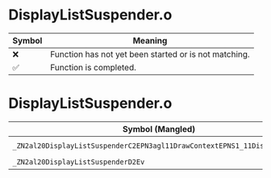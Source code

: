 # DisplayListSuspender.o
| Symbol | Meaning 
| ------------- | ------------- 
| :x: | Function has not yet been started or is not matching. 
| :white_check_mark: | Function is completed. 


# DisplayListSuspender.o
| Symbol (Mangled) | Symbol (Demangled) | Decompiled? |
| ------------- |  ------------- | ------------- |
| `_ZN2al20DisplayListSuspenderC2EPN3agl11DrawContextEPNS1_11DisplayListEb` | `al::DisplayListSuspender::DisplayListSuspender(agl::DrawContext *,agl::DisplayList *,bool)` | :x: |
| `_ZN2al20DisplayListSuspenderD2Ev` | `al::DisplayListSuspender::~DisplayListSuspender()` | :x: |
